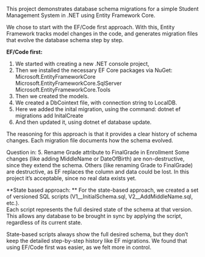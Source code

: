 This project demonstrates database schema migrations for a simple Student Management System in .NET using Entity Framework Core.

We chose to start with the EF/Code first approach. With this, Entity Framework tracks model changes in the code, and generates migration files that evolve the database schema step by step.

**EF/Code first:**
1. We started with creating a new .NET console project,
2. Then we installed the necessary EF Core packages via NuGet:
Microsoft.EntityFrameworkCore
Microsoft.EntityFrameworkCore.SqlServer
Microsoft.EntityFrameworkCore.Tools
3. Then we created the models.
4. We created a DbCointext file, with connection string to LocalDB.
5. Here we added the inital migration, using the command:
dotnet ef migrations add InitalCreate
6. And then updated it, using 
dotnet ef database update.

The reasoning for this approach is that it provides a clear history of schema changes. Each migration file documents how the schema evolved.

Question in: 5. Rename Grade attribute to FinalGrade in Enrollment
Some changes (like adding MiddleName or DateOfBirth) are non-destructive, since they extend the schema. 
Others (like renaming Grade to FinalGrade) are destructive, as EF replaces the column and data could be lost. 
In this project it’s acceptable, since no real data exists yet.


**State based approach:
**
For the state-based approach, we created a set of versioned SQL scripts (V1__InitialSchema.sql, V2__AddMiddleName.sql, etc.).  
Each script represents the full desired state of the schema at that version.  
This allows any database to be brought in sync by applying the script, regardless of its current state.  

State-based scripts always show the full desired schema, but they don’t keep the detailed step-by-step history like EF migrations. We found that using EF/Code first was easier, as we felt more in control. 
